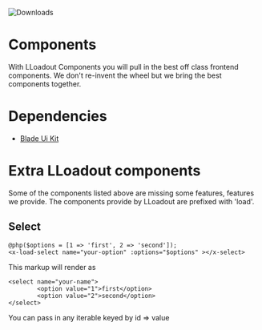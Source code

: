 
![Downloads](https://img.shields.io/packagist/dt/lloadout/components.svg?style=flat-square)

# Components

With LLoadout Components you will pull in the best off class frontend components.
We don't re-invent the wheel but we bring the best components together.  

# Dependencies

- [Blade Ui Kit](https://github.com/blade-ui-kit)

# Extra LLoadout components

Some of the components listed above are missing some features, features we provide.
The components provide by LLoadout are prefixed with 'load'.

## Select 

```shell
@php($options = [1 => 'first', 2 => 'second']);
<x-load-select name="your-option" :options="$options" ></x-select>
```

This markup will render as

```shell
<select name="your-name">
        <option value="1">first</option>
        <option value="2">second</option>
</select>
```
You can pass in any iterable keyed by id => value
